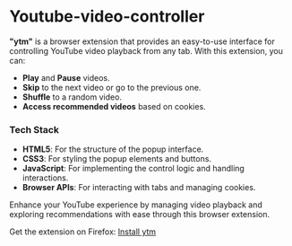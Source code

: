 # Youtube-video-controller

**"ytm"** is a browser extension that provides an easy-to-use interface for controlling YouTube video playback from any tab. With this extension, you can:

- **Play** and **Pause** videos.
- **Skip** to the next video or go to the previous one.
- **Shuffle** to a random video.
- **Access recommended videos** based on cookies.

### Tech Stack

- **HTML5**: For the structure of the popup interface.
- **CSS3**: For styling the popup elements and buttons.
- **JavaScript**: For implementing the control logic and handling interactions.
- **Browser APIs**: For interacting with tabs and managing cookies.

Enhance your YouTube experience by managing video playback and exploring recommendations with ease through this browser extension.

Get the extension on Firefox: [Install ytm](https://addons.mozilla.org/addon/ytm/)
